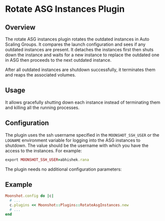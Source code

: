 # Rotate ASG Instances Plugin

## Overview
The rotate ASG instances plugin rotates the outdated instances in Auto Scaling Groups. It compares the launch configuration and sees if any outdated instances are present. It detaches the instances first then shuts down the instance and waits for a new instance to replace the outdated one in ASG then proceeds to the next outdated instance.

After all outdated instances are shutdown successfully, it terminates them and reaps the associated volumes.

## Usage
It allows gracefully shutting down each instance instead of terminating them and killing all the running processes.

## Configuration
The plugin uses the ssh username specified in the `MOONSHOT_SSH_USER` or the `LOGNAME` environment variable for logging into the ASG instances to shutdown. The value should be the username with which you have the access to the instances. For example:
```ruby
export MOONSHOT_SSH_USER=abhishek.rana
```

The plugin needs no additional configuration parameters:

## Example
```ruby
Moonshot.config do |c|
  # ...
  c.plugins << Moonshot::Plugins::RotateAsgInstances.new
  # ...
end
```
